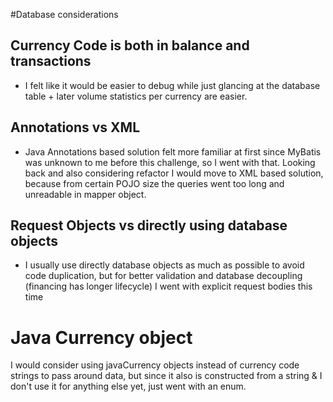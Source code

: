 #Database considerations
## Currency Code is both in balance and transactions
- I felt like it would be easier to debug while just glancing at the database table + later volume statistics per currency are easier.
## Annotations vs XML
- Java Annotations based solution felt more familiar at first since MyBatis was unknown to me before this challenge, so I went with that. Looking back and also considering refactor I would move to XML based solution, because from certain POJO size the queries went too long and unreadable in mapper object.


## Request Objects vs directly using database objects
- I usually use directly database objects as much as possible to avoid code duplication, but for better validation and database decoupling (financing has longer lifecycle) I went with explicit request bodies this time

# Java Currency object
I would consider using javaCurrency objects instead of currency code strings to pass around data, but since it also is constructed from a string & I don't use it for anything else yet, just went with an enum.